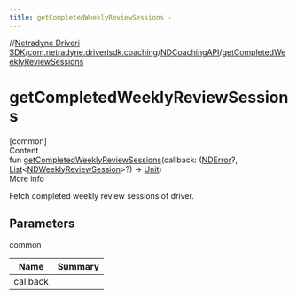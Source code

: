 ```yaml
---
title: getCompletedWeeklyReviewSessions -
---
```

//[Netradyne Driveri SDK](../../index.md)/[com.netradyne.driverisdk.coaching](../index.md)/[NDCoachingAPI](index.md)/[getCompletedWeeklyReviewSessions](get-completed-weekly-review-sessions.md)



# getCompletedWeeklyReviewSessions  
[common]  
Content  
fun [getCompletedWeeklyReviewSessions](get-completed-weekly-review-sessions.md)(callback: ([NDError](../../com.netradyne.driverisdk/-n-d-error/index.md)?, [List](https://kotlinlang.org/api/latest/jvm/stdlib/kotlin.collections/-list/index.html)<[NDWeeklyReviewSession](../-n-d-weekly-review-session/index.md)>?) -> [Unit](https://kotlinlang.org/api/latest/jvm/stdlib/kotlin/-unit/index.html))  
More info  


Fetch completed weekly review sessions of driver.



## Parameters  
  
common  
  
|  Name|  Summary| 
|---|---|
| <a name="com.netradyne.driverisdk.coaching/NDCoachingAPI/getCompletedWeeklyReviewSessions/#kotlin.Function2[com.netradyne.driverisdk.NDError?,kotlin.collections.List[com.netradyne.driverisdk.coaching.NDWeeklyReviewSession]?,kotlin.Unit]/PointingToDeclaration/"></a>callback| <a name="com.netradyne.driverisdk.coaching/NDCoachingAPI/getCompletedWeeklyReviewSessions/#kotlin.Function2[com.netradyne.driverisdk.NDError?,kotlin.collections.List[com.netradyne.driverisdk.coaching.NDWeeklyReviewSession]?,kotlin.Unit]/PointingToDeclaration/"></a>
  
  



